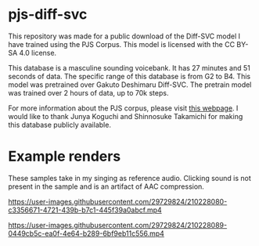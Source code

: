 # pjs-diff-svc
  This repository was made for a public download of the Diff-SVC model I have trained using the PJS Corpus. This model is licensed with the CC BY-SA 4.0 license.

  This database is a masculine sounding voicebank. It has 27 minutes and 51 seconds of data. The specific range of this database is from G2 to B4. This model was pretrained over Gakuto Deshimaru Diff-SVC. The pretrain model was trained over 2 hours of data, up to 70k steps.

  For more information about the PJS corpus, please visit [this webpage](https://sites.google.com/site/shinnosuketakamichi/research-topics/pjs_corpus?authuser=0). I would like to thank Junya Koguchi and Shinnosuke Takamichi for making this database publicly available.

# Example renders
  These samples take in my singing as reference audio. Clicking sound is not present in the sample and is an artifact of AAC compression.

https://user-images.githubusercontent.com/29729824/210228080-c3356671-4721-439b-b7c1-445f39a0abcf.mp4

https://user-images.githubusercontent.com/29729824/210228089-0449cb5c-ea0f-4e64-b289-6bf9eb11c556.mp4

